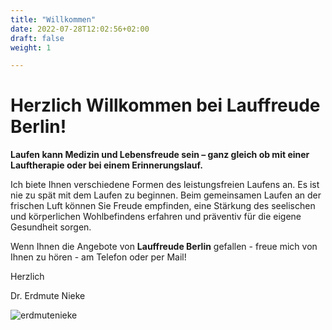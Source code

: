 ```yaml
---
title: "Willkommen"
date: 2022-07-28T12:02:56+02:00
draft: false
weight: 1

---
```


# Herzlich Willkommen bei Lauffreude Berlin!

__Laufen kann Medizin und Lebensfreude sein – ganz gleich ob mit einer Lauftherapie oder bei einem Erinnerungslauf.__ 


Ich biete Ihnen verschiedene Formen des leistungsfreien Laufens an. Es ist nie zu spät mit dem Laufen zu beginnen. Beim gemeinsamen Laufen an der frischen Luft können Sie Freude empfinden, eine Stärkung des seelischen und körperlichen Wohlbefindens erfahren und präventiv für die eigene Gesundheit sorgen. 

Wenn Ihnen die Angebote von __Lauffreude Berlin__ gefallen - freue mich von Ihnen zu hören - am Telefon oder per Mail! 

Herzlich

Dr. Erdmute Nieke

![erdmutenieke](/Runners%205-Logo%20mit%20Hintergrund.png)

